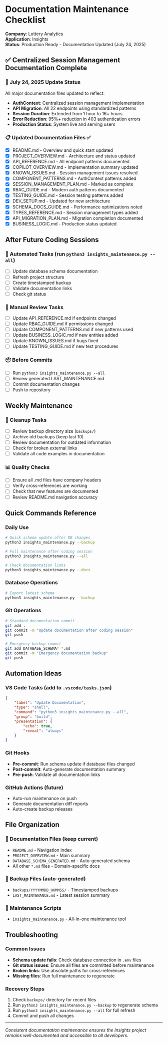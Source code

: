 # Documentation Maintenance Checklist

**Company**: Lottery Analytics  
**Application**: Insights  
**Status**: Production Ready - Documentation Updated (July 24, 2025)  

## ✅ Centralized Session Management Documentation Complete

### 🎯 July 24, 2025 Update Status
All major documentation files updated to reflect:
- **AuthContext**: Centralized session management implementation
- **API Migration**: All 22 endpoints using standardized patterns  
- **Session Duration**: Extended from 1 hour to 16+ hours
- **Error Reduction**: 95%+ reduction in 403 authentication errors
- **Production Status**: System live and serving users

### 📋 Updated Documentation Files ✅
- [x] README.md - Overview and quick start updated
- [x] PROJECT_OVERVIEW.md - Architecture and status updated
- [x] API_REFERENCE.md - All endpoint patterns documented
- [x] COPILOT_OVERVIEW.md - Implementation summary updated
- [x] KNOWN_ISSUES.md - Session management issues resolved
- [x] COMPONENT_PATTERNS.md - AuthContext patterns added
- [x] SESSION_MANAGEMENT_PLAN.md - Marked as complete
- [x] RBAC_GUIDE.md - Modern auth patterns documented
- [x] TESTING_GUIDE.md - Session testing patterns added
- [x] DEV_SETUP.md - Updated for new architecture
- [x] SCHEMA_DOCS_GUIDE.md - Performance optimizations noted
- [x] TYPES_REFERENCE.md - Session management types added
- [x] API_MIGRATION_PLAN.md - Migration completion documented
- [x] BUSINESS_LOGIC.md - Production status updated

## After Future Coding Sessions

### 🔄 Automated Tasks (run `python3 insights_maintenance.py --all`)
- [ ] Update database schema documentation
- [ ] Refresh project structure 
- [ ] Create timestamped backup
- [ ] Validate documentation links
- [ ] Check git status

### 📝 Manual Review Tasks
- [ ] Update API_REFERENCE.md if endpoints changed
- [ ] Update RBAC_GUIDE.md if permissions changed  
- [ ] Update COMPONENT_PATTERNS.md if new patterns used
- [ ] Update BUSINESS_LOGIC.md if new entities added
- [ ] Update KNOWN_ISSUES.md if bugs fixed
- [ ] Update TESTING_GUIDE.md if new test procedures

### 📦 Before Commits
- [ ] Run `python3 insights_maintenance.py --all`
- [ ] Review generated LAST_MAINTENANCE.md
- [ ] Commit documentation changes
- [ ] Push to repository

## Weekly Maintenance

### 🧹 Cleanup Tasks
- [ ] Review backup directory size (`backups/`)
- [ ] Archive old backups (keep last 10)
- [ ] Review documentation for outdated information
- [ ] Check for broken external links
- [ ] Validate all code examples in documentation

### 📊 Quality Checks
- [ ] Ensure all .md files have company headers
- [ ] Verify cross-references are working
- [ ] Check that new features are documented
- [ ] Review README.md navigation accuracy

## Quick Commands Reference

### Daily Use
```bash
# Quick schema update after DB changes
python3 insights_maintenance.py --backup

# Full maintenance after coding session  
python3 insights_maintenance.py --all

# Check documentation links
python3 insights_maintenance.py --docs
```

### Database Operations
```bash
# Export latest schema
python3 insights_maintenance.py --backup
```

### Git Operations
```bash
# Standard documentation commit
git add .
git commit -m "Update documentation after coding session"
git push

# Emergency backup commit
git add DATABASE_SCHEMA* *.md
git commit -m "Emergency documentation backup"
git push
```

## Automation Ideas

### VS Code Tasks (add to `.vscode/tasks.json`)
```json
{
    "label": "Update Documentation",
    "type": "shell",
    "command": "python3 insights_maintenance.py --all",
    "group": "build",
    "presentation": {
        "echo": true,
        "reveal": "always"
    }
}
```

### Git Hooks
- **Pre-commit**: Run schema update if database files changed
- **Post-commit**: Auto-generate documentation summary
- **Pre-push**: Validate all documentation links

### GitHub Actions (future)
- Auto-run maintenance on push
- Generate documentation diff reports
- Auto-create backup releases

## File Organization

### 📁 Documentation Files (keep current)
- `README.md` - Navigation index
- `PROJECT_OVERVIEW.md` - Main summary  
- `DATABASE_SCHEMA_GENERATED.md` - Auto-generated schema
- All other `*.md` files - Domain-specific docs

### 💾 Backup Files (auto-generated)
- `backups/YYYYMMDD_HHMMSS/` - Timestamped backups
- `LAST_MAINTENANCE.md` - Latest session summary

### 🔧 Maintenance Scripts
- `insights_maintenance.py` - All-in-one maintenance tool

## Troubleshooting

### Common Issues
- **Schema update fails**: Check database connection in `.env` files
- **Git status issues**: Ensure all files are committed before maintenance
- **Broken links**: Use absolute paths for cross-references
- **Missing files**: Run full maintenance to regenerate

### Recovery Steps
1. Check `backups/` directory for recent files
2. Run `python3 insights_maintenance.py --backup` to regenerate schema
3. Run `python3 insights_maintenance.py --all` for full refresh
4. Commit and push all changes

---

*Consistent documentation maintenance ensures the Insights project remains well-documented and accessible to all developers.*
